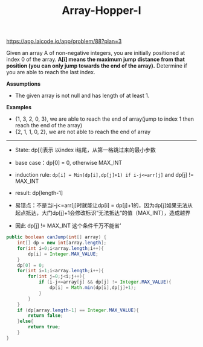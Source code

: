﻿---
layout: default
title: Array-Hopper-I
narrow: true
---
https://app.laicode.io/app/problem/88?plan=3

Given an array A of non-negative integers, you are initially positioned at index 0 of the array. **A[i] means the maximum jump distance from that position (you can only jump towards the end of the array).** Determine if you are able to reach the last index.

**Assumptions**

- The given array is not null and has length of at least 1.

**Examples**

- {1, 3, 2, 0, 3}, we are able to reach the end of array(jump to index 1 then reach the end of the array)    
- {2, 1, 1, 0, 2}, we are not able to reach the end of array
***
- State: dp[i]表示 以index i结尾，从第一格跳过来的最小步数
- base case：dp[0] = 0, otherwise MAX_INT
- induction rule: `dp[i] = Min(dp[i],dp[j]+1) if i-j<=arr[j]`  and dp[j] != MAX_INT
- result: dp[length-1]

- 易错点：不是当i-j<=arr[j]时就能让dp[i] = dp[j]+1的，因为dp[j]如果无法从起点抵达，大门dp[j]+1会修改标识”无法抵达“的值（MAX_INT），造成越界
- 因此 dp[j] != MAX_INT 这个条件千万不能省’

```java
public boolean canJump(int[] array) {  
    int[] dp = new int[array.length];  
    for(int i=0;i<array.length;i++){  
        dp[i] = Integer.MAX_VALUE;  
    }  
    dp[0] = 0;  
    for(int i=1;i<array.length;i++){  
        for(int j=0;j<i;j++){  
            if (i-j<=array[j] && dp[j] != Integer.MAX_VALUE){  
                dp[i] = Math.min(dp[i],dp[j]+1);  
            }  
        }  
    }  
    if (dp[array.length-1] == Integer.MAX_VALUE){  
        return false;  
    }else{  
        return true;  
    }  
}
```